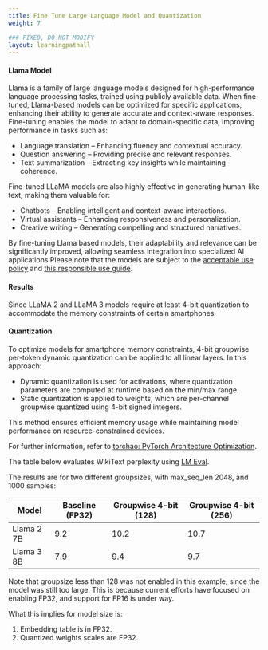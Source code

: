 ```yaml
---
title: Fine Tune Large Language Model and Quantization
weight: 7 

### FIXED, DO NOT MODIFY
layout: learningpathall
---
```


####  Llama Model 
Llama is a family of large language models designed for high-performance language processing tasks, trained using publicly available data. When fine-tuned, Llama-based models can be optimized for specific applications, enhancing their ability to generate accurate and context-aware responses. Fine-tuning enables the model to adapt to domain-specific data, improving performance in tasks such as:

-   Language translation – Enhancing fluency and contextual accuracy.
-   Question answering – Providing precise and relevant responses.
-   Text summarization – Extracting key insights while maintaining coherence.

Fine-tuned LLaMA models are also highly effective in generating human-like text, making them valuable for:

-   Chatbots – Enabling intelligent and context-aware interactions.
-   Virtual assistants – Enhancing responsiveness and personalization.
-   Creative writing – Generating compelling and structured narratives.

By fine-tuning Llama based models, their adaptability and relevance can be significantly improved, allowing seamless integration into specialized AI applications.Please note that the models are subject to the [acceptable use policy](https://github.com/facebookresearch/llama/blob/main/USE_POLICY.md) and [this responsible use guide](https://ai.meta.com/static-resource/responsible-use-guide/).

#### Results

Since LLaMA 2 and LLaMA 3 models require at least 4-bit quantization to accommodate the memory constraints of certain smartphones

#### Quantization

To optimize models for smartphone memory constraints, 4-bit groupwise per-token dynamic quantization can be applied to all linear layers. In this approach:

-   Dynamic quantization is used for activations, where quantization parameters are computed at runtime based on the min/max range.
-   Static quantization is applied to weights, which are per-channel groupwise quantized using 4-bit signed integers.

This method ensures efficient memory usage while maintaining model performance on resource-constrained devices.

For further information, refer to [torchao: PyTorch Architecture Optimization](https://github.com/pytorch-labs/ao/).

The table below evaluates WikiText perplexity using [LM Eval](https://github.com/EleutherAI/lm-evaluation-harness).

The results are for two different groupsizes, with max_seq_len 2048, and 1000 samples:

|Model | Baseline (FP32) | Groupwise 4-bit (128) | Groupwise 4-bit (256)
|--------|-----------------| ---------------------- | ---------------
|Llama 2 7B | 9.2 | 10.2 | 10.7
|Llama 3 8B | 7.9 | 9.4 | 9.7

Note that groupsize less than 128 was not enabled in this example, since the model was still too large. This is because current efforts have focused on enabling FP32, and support for FP16 is under way.

What this implies for model size is:

1. Embedding table is in FP32.
2. Quantized weights scales are FP32.